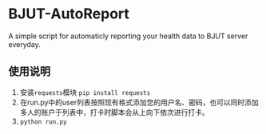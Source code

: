 # BJUT-AutoReport  
A simple script for automaticly reporting your health data to BJUT server everyday.  
  
## 使用说明  
1. 安装`requests`模块 `pip install requests`  
2. 在run.py中的user列表按照现有格式添加您的用户名、密码，也可以同时添加多人的账户于列表中，打卡时脚本会从上向下依次进行打卡。  
3. `python run.py`  
